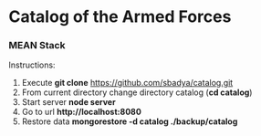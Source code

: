 # Catalog of the Armed Forces

### MEAN Stack

Instructions:

1. Execute __git clone__ https://github.com/sbadya/catalog.git
2. From current directory change directory catalog (__cd catalog__)
3. Start server __node server__
4. Go to url __http://localhost:8080__
5. Restore data  __mongorestore -d catalog ./backup/catalog__

